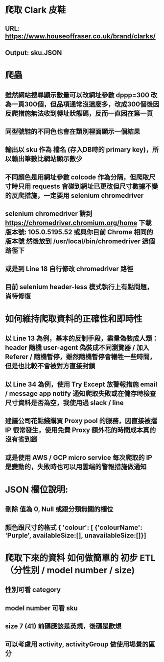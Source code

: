 # 爬取 Clark 皮鞋
## URL: https://www.houseoffraser.co.uk/brand/clarks/
## Output: sku.JSON

# 爬蟲
## 雖然網站搜尋顯示數量可以改網址參數 dppp=300 改為一頁300個，但品項通常沒這麼多，改成300個後因反爬措施無法收到轉址狀態碼，反而一直困在第一頁
## 同型號鞋的不同色也會在類別裡面顯示一個結果
## 輸出以 sku 作為 檔名 (存入DB時的 primary key)，所以輸出筆數比網站顯示數少
## 不同顏色是用網址參數 colcode 作為分隔，但爬取尺寸時只用 requests 會碰到網址已更改但尺寸數據不變的反爬措施，一定要用 selenium chromedriver
## selenium chromedriver 請到 https://chromedriver.chromium.org/home 下載 版本號: 105.0.5195.52 或與你目前 Chrome 相同的版本號 然後放到 /usr/local/bin/chromedriver 這個路徑下
## 或是到 Line 18 自行修改 chromedriver 路徑
## 目前 selenium header-less 模式執行上有點問題，尚待修復

# 如何維持爬取資料的正確性和即時性
## 以 Line 13 為例，基本的反制手段，盡量偽裝成人類： header 隨機 user-agent 偽裝成不同瀏覽器 / 加入 Referer / 隨機暫停，雖然隨機暫停會犧牲一些時間，但是也比較不會被對方直接封鎖
## 以 Line 34 為例，使用 Try Except 放警報措施 email / message app notify 通知爬取失敗或在儲存時檢查尺寸資料是否為空，我使用過 slack / line
## 建議公司花點錢購買 Proxy pool 的服務，因直接被擋 IP 很常發生，使用免費 Proxy 額外花的時間成本真的沒有省到錢
## 或是使用 AWS / GCP micro service 每次爬取的 IP 是變動的，失敗時也可以用雲端的警報措施做通知


# JSON 欄位說明:
## 刪除 值為 0, Null 或跟分類無關的欄位
## 顏色跟尺寸的格式 { 'colour': [ {'colourName': 'Purple', availableSize:[], unavailableSize:[]}] 

# 爬取下來的資料 如何做簡單的 初步 ETL （分性別 / model number / size)
## 性別可看 category
## model number 可看 sku
## size 7 (41) 前碼應該是英規，後碼是歐規
## 可以考慮用 activity, activityGroup 做使用場景的區分
